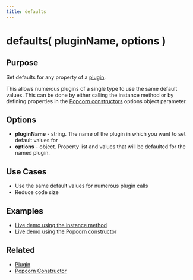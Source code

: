 ```yaml
---
title: defaults
---
```

# defaults( pluginName, options ) #

## Purpose ##

Set defaults for any property of a [plugin](/popcorn-docs/utility-methods/#plugin).

This allows numerous plugins of a single type to use the same default values. This can be done by either calling the instance method or by defining properties in the [Popcorn constructors](/popcorn-docs/popcorn-constructor/) options object parameter.

## Options ##

* **pluginName** - string. The name of the plugin in which you want to set default values for
* **options** - object. Property list and values that will be defaulted for the named plugin.

## Use Cases ##

* Use the same default values for numerous plugin calls
* Reduce code size

## Examples ##

* [Live demo using the instance method](http://jsfiddle.net/popcornjs/mMXnf/)
* [Live demo using the Popcorn constructor](http://jsfiddle.net/popcornjs/HhjGv/)

## Related ##

* [Plugin](/popcorn-docs/utility-methods/#plugin)
* [Popcorn Constructor](/popcorn-docs/popcorn-constructor/)
